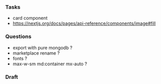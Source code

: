 ### Tasks
- card component
- https://nextjs.org/docs/pages/api-reference/components/image#fill
### Questions
- export with pure mongodb ?
- marketplace rename ?
- fonts ?
- max-w-sm md:container mx-auto ?
### Draft 

